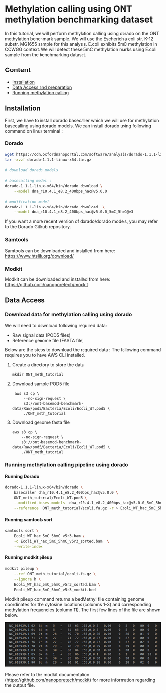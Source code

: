 # Methylation calling using ONT methylation benchmarking dataset
In this tutorial, we will perform methylation calling using dorado on the ONT methylation benchmark sample. We will use the Escherichia coli str. K-12 substr. MG1655 sample for this analysis. E.coli exhibits 5mC methylation in CCWGG context. We will detect these 5mC methylation marks using E.coli sample from the benchmarking dataset.

## Content
- [Installation](#installation)
- [Data Access and preparation](#data-access)
- [Running methylation calling]()

## Installation
First, we have to install dorado basecaller which we will use for methylation basecalling using dorado models.
We can install dorado using following command on linux terminal : 


### Dorado

```bash
wget https://cdn.oxfordnanoportal.com/software/analysis/dorado-1.1.1-linux-x64.tar.gz
tar -xvzf dorado-1.1.1-linux-x64.tar.gz

# download dorado models

# basecalling model : 
dorado-1.1.1-linux-x64/bin/dorado download \
    --model dna_r10.4.1_e8.2_400bps_hac@v5.0.0

# modification model
dorado-1.1.1-linux-x64/bin/dorado download  \
    --model dna_r10.4.1_e8.2_400bps_hac@v5.0.0_5mC_5hmC@v3

```
If you want a more recent version of dorado/dorado models, you may refer to the Dorado Github repository.


### Samtools
Samtools can be downloaded and installed from here: https://www.htslib.org/download/


### Modkit
Modkit can be downloaded and installed from here: https://github.com/nanoporetech/modkit

## Data Access

### Download data for methylation calling using dorado
We will need to download following required data:
- Raw signal data (POD5 files)
- Reference genome file (FASTA file)

Below are the steps to download the required data : 
The following command requires you to have AWS CLI installed.

1. Create a directory to store the data
   
    ```
    mkdir ONT_meth_tutorial
    ```
3. Download sample POD5 file 
   ```
    aws s3 cp \
        --no-sign-request \
        s3://ont-basemod-benchmark-data/Raw/pod5/Bacteria/Ecoli/Ecoli_WT.pod5 \
        ./ONT_meth_tutorial 
   ```
4. Download genome fasta file 
    ```
    aws s3 cp \
        --no-sign-request \
        s3://ont-basemod-benchmark-data/Raw/pod5/Bacteria/Ecoli/Ecoli_WT.pod5 \
        ./ONT_meth_tutorial
    ```

### Running methylation calling pipeline using dorado

#### Running Dorado
```bash
dorado-1.1.1-linux-x64/bin/dorado \
    basecaller dna_r10.4.1_e8.2_400bps_hac@v5.0.0 \
    ONT_meth_tutorial/Ecoli_WT.pod5 \
    --modified-bases-models  dna_r10.4.1_e8.2_400bps_hac@v5.0.0_5mC_5hmC@v3 --min-qscore 10 \
    --reference  ONT_meth_tutorial/ecoli.fa.gz -r > Ecoli_WT_hac_5mC_5hmC_v5r3.bam

```

#### Running samtools sort
```bash
samtools sort \
    Ecoli_WT_hac_5mC_5hmC_v5r3.bam \
    -o Ecoli_WT_hac_5mC_5hmC_v5r3_sorted.bam  \
    --write-index
```

#### Running modkit pileup
```bash
modkit pileup \
    --ref ONT_meth_tutorial/ecoli.fa.gz \
    --ignore h \
    Ecoli_WT_hac_5mC_5hmC_v5r3_sorted.bam \
    Ecoli_WT_hac_5mC_5hmC_v5r3_modkit.bed

```

Modkit pileup command returns a bedMethyl file containing genome coordinates for the cytosine locations (columns 1-3) and corresponding methylation frequencies (column 11). The first few lines of the file are shown below.

![bedtools pileup output example](./assets/modkit_pileup_example.png)

Please refer to the modkit documentation (https://github.com/nanoporetech/modkit) for more information regarding the output file.
